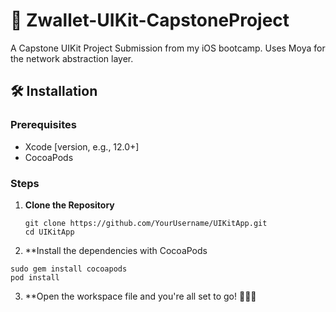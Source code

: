 # 📱 Zwallet-UIKit-CapstoneProject

A Capstone UIKit Project Submission from my iOS bootcamp. Uses Moya for the network abstraction layer.

## 🛠 Installation

### Prerequisites

- Xcode [version, e.g., 12.0+]
- CocoaPods

### Steps

1. **Clone the Repository**

   ```
   git clone https://github.com/YourUsername/UIKitApp.git
   cd UIKitApp
   ```
2. **Install the dependencies with CocoaPods

  ```
  sudo gem install cocoapods
  pod install
  ```
3. **Open the workspace file and you're all set to go! 🚀🚀🚀
